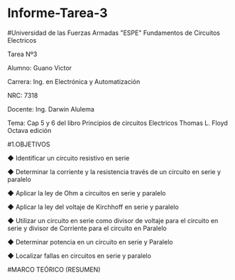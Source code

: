 # Informe-Tarea-3
#Universidad de las Fuerzas Armadas "ESPE"
Fundamentos de Circuitos Electricos

Tarea Nº3

Alumno: Guano Victor

Carrera: Ing. en Electrónica y Automatización

NRC: 7318

Docente: Ing. Darwin Alulema

Tema: Cap 5 y 6 del libro Principios de circuitos Electricos Thomas L. Floyd Octava edición

#1.OBJETIVOS

◆ Identificar un circuito resistivo en serie

◆ Determinar la corriente y la resistencia  través de un circuito en serie y paralelo

◆ Aplicar la ley de Ohm a circuitos en serie y paralelo

◆ Aplicar la ley del voltaje de Kirchhoff en serie y paralelo

◆ Utilizar un circuito en serie como divisor de voltaje para el circuito en serie y divisor de Corriente para el  circuito en Paralelo

◆ Determinar potencia en un circuito en serie y Paralelo

◆ Localizar fallas en circuitos en serie y paralelo

#MARCO TEÓRICO (RESUMEN)
